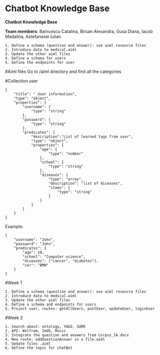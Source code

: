 # Chatbot Knowledge Base

<b>Chatbot Knowledge Base</b>

__Team members__: Baincescu Catalina, Birsan Alexandra, Gusa Diana, Iacob Madalina, Astefanesei Iulian

	1. Define a schema (question and answer): use aiml resource files
	2. Introduce data to medical.aiml
	3. Update the other aiml files
	4. Define a schema for users
	5. Define the endpoints for user
	

#Aiml files 
	Go to /aiml directory and find all the categories
	
#Collection user	

	{
		"title": " User information",
		"type": "object",
		"properties": {
			"username": {
				"type": "string"
			},
			"password": {
				"type": "string"
			},
			"predicates": {
				"description":"List of learned tags from user",
				"type": "object",
				"properties": {
					"age": {
						"type": "number"
					},
					"school": {
						"type": "string"
					},
					"diseases": {
						"type": "array",
						"description": "list of diseases",
						"items": {
							"type": "string"
						}
					}
				}
			}
		}
	}

Example:

	{
		"username": "John",
		"password": "John",
		"predicates": {
			"age": 18,
			"school": "Computer science",
			"diseases": ["cancer", "diabetes"],
			"car": "BMW"
		}
	}


#Week 1

	1. Define a schema (question and answer): use aiml resource files
	2. Introduce data to medical.aiml
	3. Update the other aiml files
	4. Define a schema and endpoints for users
	5. Project user, routes: getAllUsers, postUser, updateUser, loginUser
	
#Week 2

	1. Search about: ontology, YAGO, SUMO
	2. API: Wolfram, Imdb, Music
	3. Integrate the question and answers from Corpus_IA.docx
	4. New route: addQuestionAnswer in a file.aiml
	5. Update files .aiml
	6. Define the topic for chatBot
